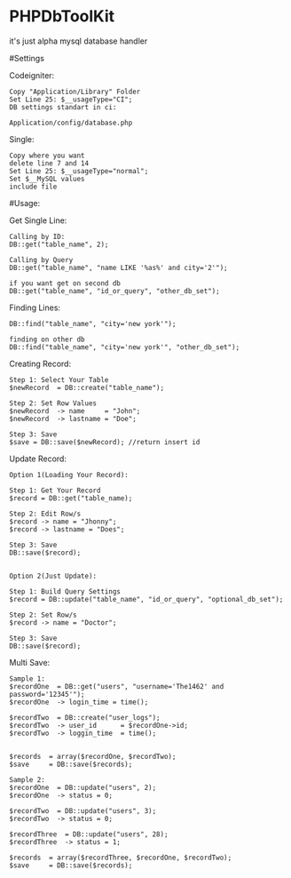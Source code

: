 # PHPDbToolKit

it's just alpha mysql database handler

#Settings
  
  Codeigniter:
  
    Copy "Application/Library" Folder
    Set Line 25: $__usageType="CI";
    DB settings standart in ci:
    
    Application/config/database.php
    
    
  Single:
  
    Copy where you want
    delete line 7 and 14
    Set Line 25: $__usageType="normal";
    Set $__MySQL values
    include file
    
    
#Usage:
  
  Get Single Line:
  
    Calling by ID:
    DB::get("table_name", 2);

    Calling by Query
    DB::get("table_name", "name LIKE '%as%' and city='2'");

    if you want get on second db
    DB::get("table_name", "id_or_query", "other_db_set");
    
  Finding Lines:
  
    DB::find("table_name", "city='new york'");
    
    finding on other db
    DB::find("table_name", "city='new york'", "other_db_set");
    
  Creating Record:
  
    Step 1: Select Your Table
    $newRecord  = DB::create("table_name");
    
    Step 2: Set Row Values
    $newRecord  -> name     = "John";
    $newRecord  -> lastname = "Doe";
    
    Step 3: Save
    $save = DB::save($newRecord); //return insert id
    
  Update Record:
  
    Option 1(Loading Your Record):
    
    Step 1: Get Your Record
    $record = DB::get("table_name);
    
    Step 2: Edit Row/s
    $record -> name = "Jhonny";
    $record -> lastname = "Does";
    
    Step 3: Save
    DB::save($record);
    
    
    Option 2(Just Update):
    
    Step 1: Build Query Settings
    $record = DB::update("table_name", "id_or_query", "optional_db_set");
    
    Step 2: Set Row/s
    $record -> name = "Doctor";
    
    Step 3: Save
    DB::save($record);
    
  Multi Save:
  
    Sample 1:
    $recordOne  = DB::get("users", "username='The1462' and password='12345'");
    $recordOne  -> login_time = time();
    
    $recordTwo  = DB::create("user_logs");
    $recordTwo  -> user_id      = $recordOne->id;
    $recordTwo  -> loggin_time  = time();
    
    
    $records  = array($recordOne, $recordTwo);
    $save     = DB::save($records);
  
    Sample 2:
    $recordOne  = DB::update("users", 2);
    $recordOne  -> status = 0;
    
    $recordTwo  = DB::update("users", 3);
    $recordTwo  -> status = 0;
    
    $recordThree  = DB::update("users", 28);
    $recordThree  -> status = 1;
    
    $records  = array($recordThree, $recordOne, $recordTwo);
    $save     = DB::save($records);
    
